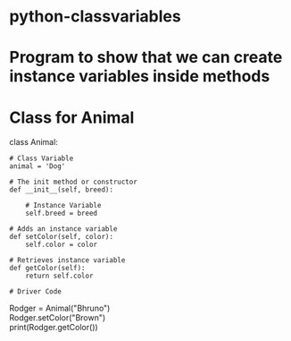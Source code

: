 # python-classvariables
# Program to show that we can create instance variables inside methods  


# Class for Animal 
class Animal:  
        
    # Class Variable  
    animal = 'Dog'      
        
    # The init method or constructor  
    def __init__(self, breed):  
            
        # Instance Variable  
        self.breed = breed              
    
    # Adds an instance variable   
    def setColor(self, color):  
        self.color = color  
        
    # Retrieves instance variable      
    def getColor(self):      
        return self.color     
    
    # Driver Code  
Rodger = Animal("Bhruno")  
Rodger.setColor("Brown")  
print(Rodger.getColor())
